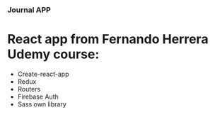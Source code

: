 ### Journal APP

# React app from Fernando Herrera Udemy course:

- Create-react-app
- Redux
- Routers
- Firebase Auth
- Sass own library
